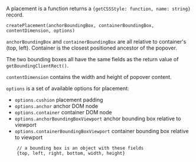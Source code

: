 A placement is a function returns a `{getCSSStyle: function, name: string}`
record.

`createPlacement(anchorBoundingBox, containerBoundingBox, contentDimension, options)`

`anchorBoundingBox` and `containerBoundingBox` are all relative to container's
(top, left). Container is the closest positioned ancestor of the popover.

The two bounding boxes all have the same fields as the return value of
`getBoundingClientRect()`.

`contentDimension` contains the width and height of popover content.

`options` is a set of available options for placement:
* `options.cushion` placement padding
* `options.anchor` anchor DOM node
* `options.container` container DOM node
* `options.anchorBoundingBoxViewport` anchor bounding box relative to viewport
* `options.containerBoundingBoxViewport` container bounding box relative to viewport

```
    // a bounding box is an object with these fields
    {top, left, right, bottom, width, height}
```
